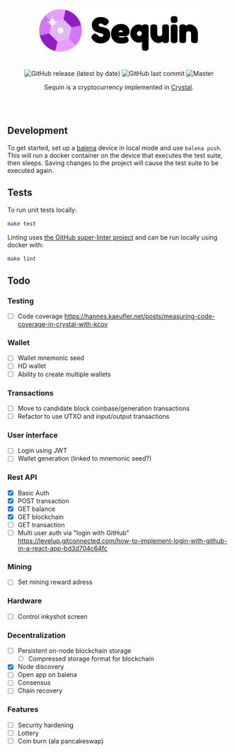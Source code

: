 <div align="center">
  <img width="372" height="110" src="https://raw.githubusercontent.com/LucianBuzzo/sequin/master/sequin.png">
  <br>
  <br>

![GitHub release (latest by date)](https://img.shields.io/github/v/release/lucianbuzzo/sequin)
![GitHub last commit](https://img.shields.io/github/last-commit/lucianbuzzo/sequin)
![Master](https://github.com/lucianbuzzo/sequin/actions/workflows/unit.yml/badge.svg?branch=master)

  <p>
  Sequin is a cryptocurrency implemented in <a href="https://crystal-lang.org/">Crystal</a>.
  </p>
  <br>
  <br>
</div>


## Development

To get started, set up a [balena](https://dashboard.balena-cloud.com/) device in local mode and use `balena push`. This
will run a docker container on the device that executes the test suite, then
sleeps. Saving changes to the project will cause the test suite to be executed
again.

## Tests

To run unit tests locally:

```sh
make test
```

Linting uses [the GitHub super-linter
project](https://github.com/github/super-linter) and can be run locally using
docker with:

```sh
make lint
```

## Todo

### Testing
- [ ] Code coverage https://hannes.kaeufler.net/posts/measuring-code-coverage-in-crystal-with-kcov

### Wallet
- [ ] Wallet mnemonic seed
- [ ] HD wallet
- [ ] Ability to create multiple wallets

### Transactions

- [ ] Move to candidate block coinbase/generation transactions
- [ ] Refactor to use UTXO and input/output transactions

### User interface

- [ ] Login using JWT
- [ ] Wallet generation (linked to mnemonic seed?)

### Rest API

- [x] Basic Auth
- [x] POST transaction
- [x] GET balance
- [x] GET blockchain
- [ ] GET transaction
- [ ] Multi user auth via "login with GitHub"
  https://levelup.gitconnected.com/how-to-implement-login-with-github-in-a-react-app-bd3d704c64fc

### Mining

- [ ] Set mining reward adress

### Hardware

- [ ] Control inkyshot screen

### Decentralization

- [ ] Persistent on-node blockchain storage
  - [ ] Compressed storage format for blockchain
- [x] Node discovery
- [ ] Open app on balena
- [ ] Consensus
- [ ] Chain recovery

### Features

- [ ] Security hardening
- [ ] Lottery
- [ ] Coin burn (ala pancakeswap)

[crystal]:https://crystal-lang.org/
